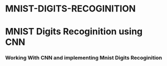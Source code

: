 # MNIST-DIGITS-RECOGINITION
<h1>MNIST Digits Recoginition using CNN</h1>
<h3>Working With CNN and implementing Mnist Digits Recoginition </h3>
